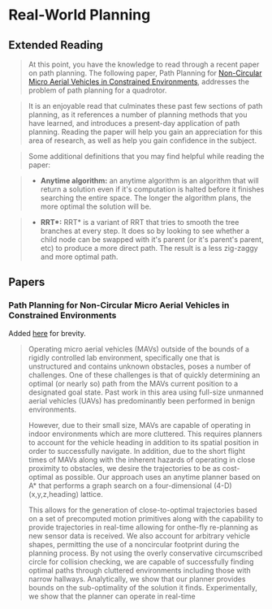 # Real-World Planning

## Extended Reading

> At this point, you have the knowledge to read through a recent paper on path planning. The following paper, Path Planning for [Non-Circular Micro Aerial Vehicles in Constrained Environments](https://www.cs.cmu.edu/~maxim/files/pathplanforMAV_icra13.pdf), addresses the problem of path planning for a quadrotor.

> It is an enjoyable read that culminates these past few sections of path planning, as it references a number of planning methods that you have learned, and introduces a present-day application of path planning. Reading the paper will help you gain an appreciation for this area of research, as well as help you gain confidence in the subject.

> Some additional definitions that you may find helpful while reading the paper:

> - **Anytime algorithm:** an anytime algorithm is an algorithm that will return a solution even if it's computation is halted before it finishes searching the entire space. The longer the algorithm plans, the more optimal the solution will be.

> - **RRT\*:** RRT* is a variant of RRT that tries to smooth the tree branches at every step. It does so by looking to see whether a child node can be swapped with it's parent (or it's parent's parent, etc) to produce a more direct path. The result is a less zig-zaggy and more optimal path.

## Papers

### Path Planning for Non-Circular Micro Aerial Vehicles in Constrained Environments

Added [here](papers/pathplanforMAV_icra13.pdf) for brevity.

> Operating micro aerial vehicles (MAVs) outside of
the bounds of a rigidly controlled lab environment, specifically
one that is unstructured and contains unknown obstacles, poses
a number of challenges. One of these challenges is that of
quickly determining an optimal (or nearly so) path from the
MAVs current position to a designated goal state. Past work
in this area using full-size unmanned aerial vehicles (UAVs)
has predominantly been performed in benign environments.
>
> However, due to their small size, MAVs are capable of operating
in indoor environments which are more cluttered. This requires
planners to account for the vehicle heading in addition to its
spatial position in order to successfully navigate. In addition,
due to the short flight times of MAVs along with the inherent
hazards of operating in close proximity to obstacles, we desire
the trajectories to be as cost-optimal as possible. Our approach
uses an anytime planner based on A\*
that performs a graph
search on a four-dimensional (4-D) (x,y,z,heading) lattice.
>
> This allows for the generation of close-to-optimal trajectories based
on a set of precomputed motion primitives along with the
capability to provide trajectories in real-time allowing for onthe-fly re-planning as new sensor data is received. We also account for arbitrary vehicle shapes, permitting the use of a noncircular footprint during the planning process. By not using the
overly conservative circumscribed circle for collision checking,
we are capable of successfully finding optimal paths through
cluttered environments including those with narrow hallways.
Analytically, we show that our planner provides bounds on the
sub-optimality of the solution it finds. Experimentally, we show
that the planner can operate in real-time
